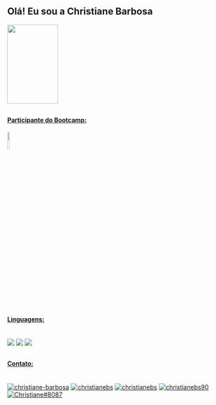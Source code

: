 ## Olá! Eu sou a Christiane Barbosa

<div>
  <a href="https://github.com/christianebs/">
  <img width="48%" height="180em" src="https://github-readme-stats.vercel.app/api?username=christianebs&show_icons=true&theme=dracula&include_all_commits=true&count_private=true" />
</div>

##

#### Participante do Bootcamp:

<img width="10%" src="https://hermes.digitalinnovation.one/tracks/01b0dd36-83ef-40f8-b52a-d542cc85727c.png" />

<br>

## 

#### Linguagens:

<div style="display: inline-block"><br>
  <img src="https://img.shields.io/badge/Java-ED8B00?style=for-the-badge&logo=java&logoColor=white">
  <img src="https://img.shields.io/badge/HTML-239120?style=for-the-badge&logo=html5&logoColor=white">
  <img src="https://img.shields.io/badge/CSS-239120?&style=for-the-badge&logo=css3&logoColor=white">
</div>

##

#### Contato:

<div><br>
  <a href="https://linkedin.com/in/christiane-barbosa" target="blank"><img align="center" src="https://img.shields.io/badge/LinkedIn-0077B5?style=for-the-badge&logo=linkedin&logoColor=white" alt="christiane-barbosa" /></a>
  <a href="mailto:christianebs90@gmail.com" target="blank"><img align="center" src="https://img.shields.io/badge/Gmail-D14836?style=for-the-badge&logo=gmail&logoColor=white" alt="christianebs" /></a>
  <a href="https://twitter.com/christianebs" target="blank"><img align="center" src="https://img.shields.io/badge/Twitter-1DA1F2?style=for-the-badge&logo=twitter&logoColor=white" alt="christianebs"/ ></a>
  <a href="https://instagram.com/christianebs90" target="blank"><img align="center" src="https://img.shields.io/badge/Instagram-E4405F?style=for-the-badge&logo=instagram&logoColor=white" alt="christianebs90" /></a>
  <a href="hdiscordapp.com/users/Christiane#8087" target="blank"><img align="center" src="https://img.shields.io/badge/Discord-7289DA?style=for-the-badge&logo=discord&logoColor=white" alt="Christiane#8087" /></a>
</div>
